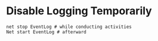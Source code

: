 # Disable Logging Temporarily

```
net stop EventLog # while conducting activities
Net start EventLog # afterward
```

